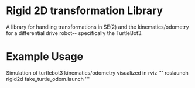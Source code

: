 # Rigid 2D transformation Library
A library for handling transformations in SE(2) and the kinematics/odometry for a differential drive robot-- specifically the TurtleBot3.

# Example Usage

Simulation of turtlebot3 kinematics/odometry visualized in rviz
'''
roslaunch rigid2d fake_turtle_odom.launch
'''